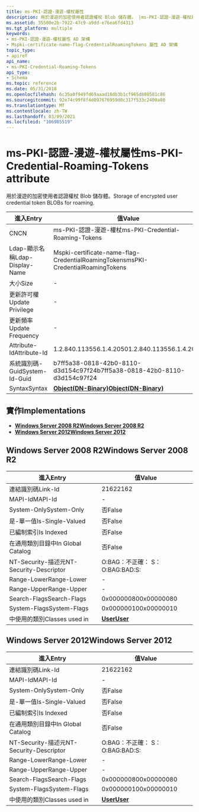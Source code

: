 ```yaml
---
title: ms-PKI-認證-漫遊-權杖屬性
description: 用於漫遊的加密使用者認證權杖 Blob 儲存體。 |ms-PKI-認證-漫遊-權杖屬性
ms.assetid: 35500e2b-7922-47c9-a9dd-e76ea6fd4313
ms.tgt_platform: multiple
keywords:
- ms-PKI-認證-漫遊-權杖屬性 AD 架構
- Mspki-certificate-name-flag-CredentialRoamingTokens 屬性 AD 架構
topic_type:
- apiref
api_name:
- ms-PKI-Credential-Roaming-Tokens
api_type:
- Schema
ms.topic: reference
ms.date: 05/31/2018
ms.openlocfilehash: 6c35a0f949fd69aaad18db3b1cf965d808581c86
ms.sourcegitcommit: 92e74c99f8f4d097676959d0c317f533c2400a80
ms.translationtype: MT
ms.contentlocale: zh-TW
ms.lasthandoff: 03/09/2021
ms.locfileid: "106985519"
---
```

# <a name="ms-pki-credential-roaming-tokens-attribute"></a><span data-ttu-id="725ab-106">ms-PKI-認證-漫遊-權杖屬性</span><span class="sxs-lookup"><span data-stu-id="725ab-106">ms-PKI-Credential-Roaming-Tokens attribute</span></span>

<span data-ttu-id="725ab-107">用於漫遊的加密使用者認證權杖 Blob 儲存體。</span><span class="sxs-lookup"><span data-stu-id="725ab-107">Storage of encrypted user credential token BLOBs for roaming.</span></span>



| <span data-ttu-id="725ab-108">進入</span><span class="sxs-lookup"><span data-stu-id="725ab-108">Entry</span></span> | <span data-ttu-id="725ab-109">值</span><span class="sxs-lookup"><span data-stu-id="725ab-109">Value</span></span> |
|-------------------|-------------------------------------------------|
| <span data-ttu-id="725ab-110">CN</span><span class="sxs-lookup"><span data-stu-id="725ab-110">CN</span></span>                | <span data-ttu-id="725ab-111">ms-PKI-認證-漫遊-權杖</span><span class="sxs-lookup"><span data-stu-id="725ab-111">ms-PKI-Credential-Roaming-Tokens</span></span>                |
| <span data-ttu-id="725ab-112">Ldap-顯示名稱</span><span class="sxs-lookup"><span data-stu-id="725ab-112">Ldap-Display-Name</span></span> | <span data-ttu-id="725ab-113">Mspki-certificate-name-flag-CredentialRoamingTokens</span><span class="sxs-lookup"><span data-stu-id="725ab-113">msPKI-CredentialRoamingTokens</span></span>                   |
| <span data-ttu-id="725ab-114">大小</span><span class="sxs-lookup"><span data-stu-id="725ab-114">Size</span></span>              | \-                                              |
| <span data-ttu-id="725ab-115">更新許可權</span><span class="sxs-lookup"><span data-stu-id="725ab-115">Update Privilege</span></span>  | \-                                              |
| <span data-ttu-id="725ab-116">更新頻率</span><span class="sxs-lookup"><span data-stu-id="725ab-116">Update Frequency</span></span>  | \-                                              |
| <span data-ttu-id="725ab-117">Attribute-Id</span><span class="sxs-lookup"><span data-stu-id="725ab-117">Attribute-Id</span></span>      | <span data-ttu-id="725ab-118">1.2.840.113556.1.4.2050</span><span class="sxs-lookup"><span data-stu-id="725ab-118">1.2.840.113556.1.4.2050</span></span>                         |
| <span data-ttu-id="725ab-119">系統識別碼-Guid</span><span class="sxs-lookup"><span data-stu-id="725ab-119">System-Id-Guid</span></span>    | <span data-ttu-id="725ab-120">b7ff5a38-0818-42b0-8110-d3d154c97f24</span><span class="sxs-lookup"><span data-stu-id="725ab-120">b7ff5a38-0818-42b0-8110-d3d154c97f24</span></span>            |
| <span data-ttu-id="725ab-121">Syntax</span><span class="sxs-lookup"><span data-stu-id="725ab-121">Syntax</span></span>            | [<span data-ttu-id="725ab-122">**Object(DN-Binary)**</span><span class="sxs-lookup"><span data-stu-id="725ab-122">**Object(DN-Binary)**</span></span>](s-object-dn-binary.md) |



## <a name="implementations"></a><span data-ttu-id="725ab-123">實作</span><span class="sxs-lookup"><span data-stu-id="725ab-123">Implementations</span></span>

-   [<span data-ttu-id="725ab-124">**Windows Server 2008 R2**</span><span class="sxs-lookup"><span data-stu-id="725ab-124">**Windows Server 2008 R2**</span></span>](#windows-server-2008-r2)
-   [<span data-ttu-id="725ab-125">**Windows Server 2012**</span><span class="sxs-lookup"><span data-stu-id="725ab-125">**Windows Server 2012**</span></span>](#windows-server-2012)

## <a name="windows-server-2008-r2"></a><span data-ttu-id="725ab-126">Windows Server 2008 R2</span><span class="sxs-lookup"><span data-stu-id="725ab-126">Windows Server 2008 R2</span></span>



| <span data-ttu-id="725ab-127">進入</span><span class="sxs-lookup"><span data-stu-id="725ab-127">Entry</span></span> | <span data-ttu-id="725ab-128">值</span><span class="sxs-lookup"><span data-stu-id="725ab-128">Value</span></span> |
|------------------------|-----------------------------------|
| <span data-ttu-id="725ab-129">連結識別碼</span><span class="sxs-lookup"><span data-stu-id="725ab-129">Link-Id</span></span>                | <span data-ttu-id="725ab-130">2162</span><span class="sxs-lookup"><span data-stu-id="725ab-130">2162</span></span>                              |
| <span data-ttu-id="725ab-131">MAPI-Id</span><span class="sxs-lookup"><span data-stu-id="725ab-131">MAPI-Id</span></span>                | \-                                |
| <span data-ttu-id="725ab-132">System-Only</span><span class="sxs-lookup"><span data-stu-id="725ab-132">System-Only</span></span>            | <span data-ttu-id="725ab-133">否</span><span class="sxs-lookup"><span data-stu-id="725ab-133">False</span></span>                             |
| <span data-ttu-id="725ab-134">是-單一值</span><span class="sxs-lookup"><span data-stu-id="725ab-134">Is-Single-Valued</span></span>       | <span data-ttu-id="725ab-135">否</span><span class="sxs-lookup"><span data-stu-id="725ab-135">False</span></span>                             |
| <span data-ttu-id="725ab-136">已編制索引</span><span class="sxs-lookup"><span data-stu-id="725ab-136">Is Indexed</span></span>             | <span data-ttu-id="725ab-137">否</span><span class="sxs-lookup"><span data-stu-id="725ab-137">False</span></span>                             |
| <span data-ttu-id="725ab-138">在通用類別目錄中</span><span class="sxs-lookup"><span data-stu-id="725ab-138">In Global Catalog</span></span>      | <span data-ttu-id="725ab-139">否</span><span class="sxs-lookup"><span data-stu-id="725ab-139">False</span></span>                             |
| <span data-ttu-id="725ab-140">NT-Security-描述元</span><span class="sxs-lookup"><span data-stu-id="725ab-140">NT-Security-Descriptor</span></span> | <span data-ttu-id="725ab-141">O:BAG：不正確： S：</span><span class="sxs-lookup"><span data-stu-id="725ab-141">O:BAG:BAD:S:</span></span>                      |
| <span data-ttu-id="725ab-142">Range-Lower</span><span class="sxs-lookup"><span data-stu-id="725ab-142">Range-Lower</span></span>            | \-                                |
| <span data-ttu-id="725ab-143">Range-Upper</span><span class="sxs-lookup"><span data-stu-id="725ab-143">Range-Upper</span></span>            | \-                                |
| <span data-ttu-id="725ab-144">Search-Flags</span><span class="sxs-lookup"><span data-stu-id="725ab-144">Search-Flags</span></span>           | <span data-ttu-id="725ab-145">0x00000080</span><span class="sxs-lookup"><span data-stu-id="725ab-145">0x00000080</span></span>                        |
| <span data-ttu-id="725ab-146">System-Flags</span><span class="sxs-lookup"><span data-stu-id="725ab-146">System-Flags</span></span>           | <span data-ttu-id="725ab-147">0x00000010</span><span class="sxs-lookup"><span data-stu-id="725ab-147">0x00000010</span></span>                        |
| <span data-ttu-id="725ab-148">中使用的類別</span><span class="sxs-lookup"><span data-stu-id="725ab-148">Classes used in</span></span>        | [<span data-ttu-id="725ab-149">**User**</span><span class="sxs-lookup"><span data-stu-id="725ab-149">**User**</span></span>](c-user.md)<br/> |



## <a name="windows-server-2012"></a><span data-ttu-id="725ab-150">Windows Server 2012</span><span class="sxs-lookup"><span data-stu-id="725ab-150">Windows Server 2012</span></span>



| <span data-ttu-id="725ab-151">進入</span><span class="sxs-lookup"><span data-stu-id="725ab-151">Entry</span></span> | <span data-ttu-id="725ab-152">值</span><span class="sxs-lookup"><span data-stu-id="725ab-152">Value</span></span> |
|------------------------|-----------------------------------|
| <span data-ttu-id="725ab-153">連結識別碼</span><span class="sxs-lookup"><span data-stu-id="725ab-153">Link-Id</span></span>                | <span data-ttu-id="725ab-154">2162</span><span class="sxs-lookup"><span data-stu-id="725ab-154">2162</span></span>                              |
| <span data-ttu-id="725ab-155">MAPI-Id</span><span class="sxs-lookup"><span data-stu-id="725ab-155">MAPI-Id</span></span>                | \-                                |
| <span data-ttu-id="725ab-156">System-Only</span><span class="sxs-lookup"><span data-stu-id="725ab-156">System-Only</span></span>            | <span data-ttu-id="725ab-157">否</span><span class="sxs-lookup"><span data-stu-id="725ab-157">False</span></span>                             |
| <span data-ttu-id="725ab-158">是-單一值</span><span class="sxs-lookup"><span data-stu-id="725ab-158">Is-Single-Valued</span></span>       | <span data-ttu-id="725ab-159">否</span><span class="sxs-lookup"><span data-stu-id="725ab-159">False</span></span>                             |
| <span data-ttu-id="725ab-160">已編制索引</span><span class="sxs-lookup"><span data-stu-id="725ab-160">Is Indexed</span></span>             | <span data-ttu-id="725ab-161">否</span><span class="sxs-lookup"><span data-stu-id="725ab-161">False</span></span>                             |
| <span data-ttu-id="725ab-162">在通用類別目錄中</span><span class="sxs-lookup"><span data-stu-id="725ab-162">In Global Catalog</span></span>      | <span data-ttu-id="725ab-163">否</span><span class="sxs-lookup"><span data-stu-id="725ab-163">False</span></span>                             |
| <span data-ttu-id="725ab-164">NT-Security-描述元</span><span class="sxs-lookup"><span data-stu-id="725ab-164">NT-Security-Descriptor</span></span> | <span data-ttu-id="725ab-165">O:BAG：不正確： S：</span><span class="sxs-lookup"><span data-stu-id="725ab-165">O:BAG:BAD:S:</span></span>                      |
| <span data-ttu-id="725ab-166">Range-Lower</span><span class="sxs-lookup"><span data-stu-id="725ab-166">Range-Lower</span></span>            | \-                                |
| <span data-ttu-id="725ab-167">Range-Upper</span><span class="sxs-lookup"><span data-stu-id="725ab-167">Range-Upper</span></span>            | \-                                |
| <span data-ttu-id="725ab-168">Search-Flags</span><span class="sxs-lookup"><span data-stu-id="725ab-168">Search-Flags</span></span>           | <span data-ttu-id="725ab-169">0x00000080</span><span class="sxs-lookup"><span data-stu-id="725ab-169">0x00000080</span></span>                        |
| <span data-ttu-id="725ab-170">System-Flags</span><span class="sxs-lookup"><span data-stu-id="725ab-170">System-Flags</span></span>           | <span data-ttu-id="725ab-171">0x00000010</span><span class="sxs-lookup"><span data-stu-id="725ab-171">0x00000010</span></span>                        |
| <span data-ttu-id="725ab-172">中使用的類別</span><span class="sxs-lookup"><span data-stu-id="725ab-172">Classes used in</span></span>        | [<span data-ttu-id="725ab-173">**User**</span><span class="sxs-lookup"><span data-stu-id="725ab-173">**User**</span></span>](c-user.md)<br/> |



 

 






